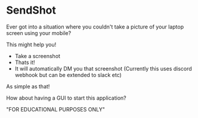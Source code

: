 # SendShot

Ever got into a situation where you couldn't take a picture of your laptop screen using your mobile?

This might help you!

- Take a screenshot
- Thats it!
- It will automatically DM you that screenshot (Currently this uses discord webhook but can be extended to slack etc)

As simple as that!

How about having a GUI to start this application?


"FOR EDUCATIONAL PURPOSES ONLY"